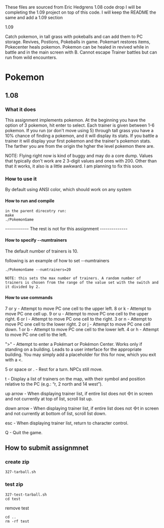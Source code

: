 These files are sourced from Eric Hedgrens 1.08 code drop
I will be completing the 1.09 project on top of this code.
I will keep the README the same and add a 1.09 section

1.09

Catch pokemon, in tall grass with pokeballs and can add them to PC storage. Revives, Postions, Pokeballs in game. Pokemart restores items, Pokecenter heals pokemon. Pokemon can be healed in revived while in battle and in the main screen with B. Cannot escape Trainer battles but can run from wild encounters. 

# Pokemon

## 1.08

### What it does

This assignment implements pokemon. At the beginning you have the option of 3 pokemon, hit enter to select. Each trainer is given between 1-6 pokemon. If you run (or don't move using 5) through tall grass you have a 10% chance of finding a pokemon, and it will display its stats. If you battle a trainer it will display your first pokemon and the trainer's pokemon stats. The farther you are from the origin the hgher the level pokemon there are. 

NOTE: Flying right now is kind of buggy and may do a core dump. Values that typically don't work are 2 3-digit values and ones with 200. Other than that it works, it also is a little awkward. I am planning to fix this soon.

### How to use it

By default using ANSI color, which should work on any system

#### How to run and compile
```
in the parent direcotry run:
make
./PokemonGame
```

------------ The rest is not for this assignment --------------

#### How to specify --numtrainers
The default number of trainers is 10.

following is an example of how to set --numtrainers
```
./PokemonGame --numtrainers=20

NOTE: this sets the max number of trainers. A random number of trainers is chosen from the range of the value set with the switch and it divided by 2.
```

#### How to use commands
7 or y - Attempt to move PC one cell to the upper left.
8 or k - Attempt to move PC one cell up.
9 or u - Attempt to move PC one cell to the upper right.
6 or l - Attempt to move PC one cell to the right.
3 or n - Attempt to move PC one cell to the lower right.
2 or j - Attempt to move PC one cell down.
1 or b - Attempt to move PC one cell to the lower left.
4 or h - Attempt to move PC one cell to the left.

">" - Attempt to enter a Pokémart or Pokémon Center. Works only if standing on a
building. Leads to a user interface for the appropriate building. You may simply
add a placeholder for this for now, which you exit with a <.

5 or space or . - Rest for a turn. NPCs still move.

t - Display a list of trainers on the map, with their symbol and position relative to
the PC (e.g.: “r, 2 north and 14 west”).

up arrow - When displaying trainer list, if entire list does not t in screen and not currently at top of list, scroll list up.

down arrow - When displaying trainer list, if entire list does not t in screen and not currently at bottom of list, scroll list down.

esc - When displaying trainer list, return to character control.

Q - Quit the game.


## How to submit assignmnet

### create zip
```
327-tarball.sh
```

### test zip
```
327-test-tarball.sh
cd test
```
remove test
```
cd ..
rm -rf test
```
